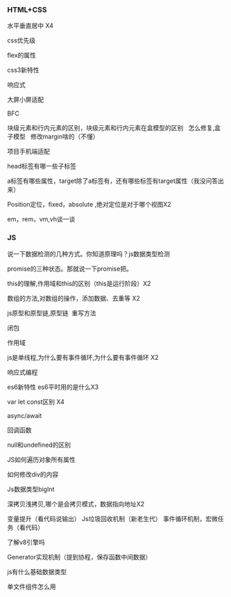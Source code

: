 ### HTML+CSS

水平垂直居中 X4

css优先级

flex的属性

css3新特性

响应式

大屏小屏适配

BFC

块级元素和行内元素的区别，块级元素和行内元素在盒模型的区别   怎么修复,盒子模型   修改margin啥的（不懂）

项目手机端适配

head标签有哪一些子标签

a标签有哪些属性，target除了a标签有，还有哪些标签有target属性（我没问答出来）

Position定位，fixed，absolute ,绝对定位是对于哪个视图X2

em，rem，vm,vh谈一谈

### JS

说一下数据检测的几种方式。你知道原理吗？js数据类型检测

promise的三种状态。那就说一下promise把。

this的理解,作用域和this的区别（this是运行阶段）X2

数组的方法,对数组的操作，添加数据、去重等 X2

js原型和原型链,原型链  重写方法

闭包

作用域

js是单线程,为什么要有事件循环,为什么要有事件循环 X2

响应式编程

es6新特性 es6平时用的是什么X3

var let const区别 X4

async/await

回调函数

null和undefined的区别

JS如何遍历对象所有属性

如何修改div的内容

Js数据类型bigInt

深拷贝浅拷贝,哪个是会拷贝模式，数据指向地址X2

变量提升（看代码说输出） 
Js垃圾回收机制（新老生代） 
事件循环机制，宏微任务（看代码）

了解v8引擎吗

Generator实现机制（提到协程，保存函数中间数据）

js有什么基础数据类型

单文件组件怎么用
